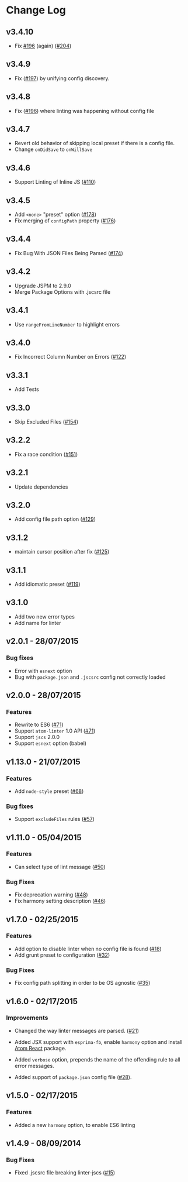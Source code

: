 # Change Log

## v3.4.10

*   Fix [#196](https://github.com/AtomLinter/linter-jscs/issues/196) (again) ([#204](https://github.com/AtomLinter/linter-jscs/pull/204))

## v3.4.9

*   Fix ([#197](https://github.com/AtomLinter/linter-jscs/issues/197)) by
    unifying config discovery.

## v3.4.8

*   Fix ([#196](https://github.com/AtomLinter/linter-jscs/issues/196)) where
    linting was happening without config file

## v3.4.7

*   Revert old behavior of skipping local preset if there is a config file.
*   Change `onDidSave` to `onWillSave` 

## v3.4.6

*   Support Linting of Inline JS ([#110](https://github.com/AtomLinter/linter-jscs/issues/110))

## v3.4.5

*   Add `<none>` "preset" option ([#178](https://github.com/AtomLinter/linter-jscs/pull/178))
*   Fix merging of `configPath` property ([#176](https://github.com/AtomLinter/linter-jscs/pull/176))

## v3.4.4

*   Fix Bug With JSON Files Being Parsed ([#174](https://github.com/AtomLinter/linter-jscs/issues/174))

## v3.4.2

*   Upgrade JSPM to 2.9.0
*   Merge Package Options with .jscsrc file

## v3.4.1

*   Use `rangeFromLineNumber` to highlight errors

## v3.4.0

*   Fix Incorrect Column Number on Errors ([#122](https://github.com/AtomLinter/linter-jscs/issues/122))

## v3.3.1

*   Add Tests

## v3.3.0

*   Skip Excluded Files ([#154](https://github.com/AtomLinter/linter-jscs/pull/154))

## v3.2.2

*   Fix a race condition ([#151](https://github.com/AtomLinter/linter-jscs/pull/151))

## v3.2.1

*   Update dependencies

## v3.2.0

*   Add config file path option ([#129](https://github.com/AtomLinter/linter-jscs/pull/129))

## v3.1.2

*   maintain cursor position after fix ([#125](https://github.com/AtomLinter/linter-jscs/pull/125))

## v3.1.1

*   Add idiomatic preset ([#119](https://github.com/AtomLinter/linter-jscs/pull/119))

## v3.1.0

*   Add two new error types
*   Add name for linter

## v2.0.1 - 28/07/2015

### Bug fixes

*   Error with `esnext` option
*   Bug with `package.json` and `.jscsrc` config not correctly loaded

## v2.0.0 - 28/07/2015

### Features

*   Rewrite to ES6 ([#71](https://github.com/AtomLinter/linter-jscs/pull/71))
*   Support `atom-linter` 1.0 API ([#71](https://github.com/AtomLinter/linter-jscs/pull/71))
*   Support `jscs` 2.0.0
*   Support `esnext` option (babel)

## v1.13.0 - 21/07/2015

### Features

*   Add `node-style` preset ([#68](https://github.com/AtomLinter/linter-jscs/pull/68))

### Bug fixes

*   Support `excludeFiles` rules ([#57](https://github.com/AtomLinter/linter-jscs/pull/57))

## v1.11.0 - 05/04/2015

### Features

*   Can select type of lint message ([#50](https://github.com/AtomLinter/linter-jscs/pull/50))

### Bug Fixes

*   Fix deprecation warning ([#48](https://github.com/AtomLinter/linter-jscs/pull/48))
*   Fix harmony setting description ([#46](https://github.com/AtomLinter/linter-jscs/pull/46))

## v1.7.0 - 02/25/2015

### Features

*   Add option to disable linter when no config file is found ([#18](https://github.com/AtomLinter/linter-jscs/issues/18))
*   Add grunt preset to configuration ([#32](https://github.com/AtomLinter/linter-jscs/pull/32))

### Bug Fixes

*   Fix config path splitting in order to be OS agnostic ([#35](https://github.com/AtomLinter/linter-jscs/pull/35))

## v1.6.0 - 02/17/2015

### Improvements

*   Changed the way linter messages are parsed. ([#21](https://github.com/AtomLinter/linter-jscs/pull/21))

*   Added JSX support with `esprima-fb`, enable `harmony` option and install [Atom React](http://orktes.github.io/atom-react/) package.

*   Added `verbose` option, prepends the name of the offending rule to all
    error messages.

*   Added support of `package.json` config file ([#28](https://github.com/AtomLinter/linter-jscs/issues/28)).

## v1.5.0 - 02/17/2015

### Features

*   Added a new `harmony` option, to enable ES6 linting

## v1.4.9 - 08/09/2014

### Bug Fixes

*   Fixed .jscsrc file breaking linter-jscs ([#15](https://github.com/AtomLinter/linter-jscs/issues/15))
